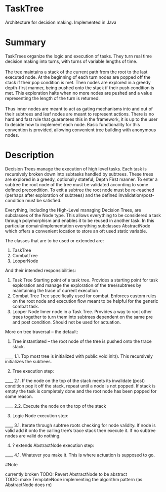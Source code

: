 # TaskTree
Architecture for decision making. Implemented in Java

# Summary

TaskTrees organize the logic and execution of tasks. They turn real time decision making into turns, with turns of variable lengths of time.</br></br>
The tree maintains a stack of the current path from the root to the last executed node. At the beginning of each turn nodes are popped off the stack if their pop condition is met. Then nodes are explored in a greedy depth-first manner, being pushed onto the stack if their push condition is met. This exploration halts when no more nodes are pushed and a value representing the length of the turn is returned.</br></br>
Thus inner nodes are meant to act as gating mechanisms into and out of their subtrees and leaf nodes are meant to represent actions. There is no hard and fast rule that guarantees this in the framework, it is up to the user to decide how to implement each node. Basic functionality for this convention is provided, allowing convenient tree building with anonymous nodes.

# Description

Decision Trees manage the execution of high level tasks. Each task is recursively broken down into subtasks handled by subtrees. These trees are explored in a greedy, optionally stateful, Depth First manner. To enter a subtree the root node of the tree must be validated according to some defined precondition. To exit a subtree the root node must be re-reached (perhaps after exploration of subtrees) and the defined invalidation/post-condition must be satisfied.

Everything, including the High-Level managing Decision Trees, are subclasses of the Node type. This allows everything to be considered a task through polymorphism and enables it to be reused in another task. In this particular domain/implementation everything subclasses AbstractNode which offers a convenient location to store an oft used static variable.

The classes that are to be used or extended are:

1. TaskTree
2. CombatTree
3. LooperNode

And their intended responsibilities:

1. Task Tree
Starting point of a task tree. Provides a starting point for task exploration and manage the             exploration of the tree/subtrees by maintaining the trace of current execution
2. Combat Tree
Tree specifically used for combat. Enforces custom rules on the root node and execution flow meant to be helpful for the generic combat task.
3. Looper Node
Inner node in a Task Tree. Provides a way to root other trees together to turn them into             subtrees dependent on the same pre and post condition. Should not be used for actuation.

More on tree traversal – the default:

1. Tree instantiated – the root node of the tree is pushed onto the trace stack.

____ 1.1. Top most tree is initialized with public void init(). This recursively initializes the subtrees.

2. Tree execution step:

____ 2.1. If the node on the top of the stack meets its invalidate (post) condition pop it off the stack, repeat until a node is not popped. If stack is empty the task is completely done and the root node has been popped for some reason.

____ 2.2. Execute the node on the top of the stack

3. Logic Node execution step:

____ 3.1. Iterate through subtree roots checking for node validity. If node is valid add it onto the             calling tree’s trace stack then execute it. If no subtree nodes are valid do nothing.

4. ? extends AbstractNode execution step:

____ 4.1. Whatever you make it. This is where actuation is supposed to go.

#Note

currently broken
TODO: Revert AbstractNode to be abstract</br>
TODO: make TemplateNode implementing the algorithm pattern (as AbstractNode does rn)
